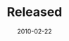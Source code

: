 ---
layout: music 
title: "Released"
date: 2010-02-22 
description: "Music from the FREE Journey"
audio: "http://s3.amazonaws.com/crossroadsaudiomessages/04%20Released.mp3"
audio-duration: "02:41"
src: "http://s3.amazonaws.com/crossroads-media/images/legacy/content/DefaultVideoImage.jpg"
---
